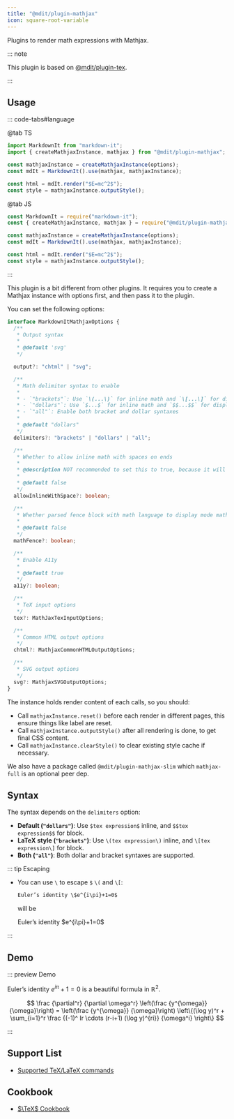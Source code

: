 ```yaml
---
title: "@mdit/plugin-mathjax"
icon: square-root-variable
---
```


Plugins to render math expressions with Mathjax.

::: note

This plugin is based on [@mdit/plugin-tex](tex.md).

:::

<!-- more -->

## Usage <Badge text="Node.js runtime only" />

::: code-tabs#language

@tab TS

```ts
import MarkdownIt from "markdown-it";
import { createMathjaxInstance, mathjax } from "@mdit/plugin-mathjax";

const mathjaxInstance = createMathjaxInstance(options);
const mdIt = MarkdownIt().use(mathjax, mathjaxInstance);

const html = mdIt.render("$E=mc^2$");
const style = mathjaxInstance.outputStyle();
```

@tab JS

```js
const MarkdownIt = require("markdown-it");
const { createMathjaxInstance, mathjax } = require("@mdit/plugin-mathjax");

const mathjaxInstance = createMathjaxInstance(options);
const mdIt = MarkdownIt().use(mathjax, mathjaxInstance);

const html = mdIt.render("$E=mc^2$");
const style = mathjaxInstance.outputStyle();
```

:::

This plugin is a bit different from other plugins. It requires you to create a Mathjax instance with options first, and then pass it to the plugin.

You can set the following options:

```ts
interface MarkdownItMathjaxOptions {
  /**
   * Output syntax
   *
   * @default 'svg'
   */

  output?: "chtml" | "svg";

  /**
   * Math delimiter syntax to enable
   *
   * - `"brackets"`: Use `\(...\)` for inline math and `\[...\]` for display math (LaTeX style)
   * - `"dollars"`: Use `$...$` for inline math and `$$...$$` for display math (common Markdown style)
   * - `"all"`: Enable both bracket and dollar syntaxes
   *
   * @default "dollars"
   */
  delimiters?: "brackets" | "dollars" | "all";

  /**
   * Whether to allow inline math with spaces on ends
   *
   * @description NOT recommended to set this to true, because it will likely break the default usage of $
   *
   * @default false
   */
  allowInlineWithSpace?: boolean;

  /**
   * Whether parsed fence block with math language to display mode math
   *
   * @default false
   */
  mathFence?: boolean;

  /**
   * Enable A11y
   *
   * @default true
   */
  a11y?: boolean;

  /**
   * TeX input options
   */
  tex?: MathJaxTexInputOptions;

  /**
   * Common HTML output options
   */
  chtml?: MathjaxCommonHTMLOutputOptions;

  /**
   * SVG output options
   */
  svg?: MathjaxSVGOutputOptions;
}
```

The instance holds render content of each calls, so you should:

- Call `mathjaxInstance.reset()` before each render in different pages, this ensure things like label are reset.
- Call `mathjaxInstance.outputStyle()` after all rendering is done, to get final CSS content.
- Call `mathjaxInstance.clearStyle()` to clear existing style cache if necessary.

We also have a package called `@mdit/plugin-mathjax-slim` which `mathjax-full` is an optional peer dep.

## Syntax

The syntax depends on the `delimiters` option:

- **Default (`"dollars"`)**: Use `$tex expression$` inline, and `$$tex expression$$` for block.
- **LaTeX style (`"brackets"`)**: Use `\(tex expression\)` inline, and `\[tex expression\]` for block.
- **Both (`"all"`)**: Both dollar and bracket syntaxes are supported.

::: tip Escaping

- You can use `\` to escape `$` `\(` and `\[`:

  ```md
  Euler’s identity \$e^{i\pi}+1=0$
  ```

  will be

  Euler’s identity \$e^{i\pi}+1=0$

:::

## Demo

::: preview Demo

Euler’s identity $e^{i\pi}+1=0$ is a beautiful formula in $\mathbb{R}^2$.

$$
\frac {\partial^r} {\partial \omega^r} \left(\frac {y^{\omega}} {\omega}\right)
= \left(\frac {y^{\omega}} {\omega}\right) \left\{(\log y)^r + \sum_{i=1}^r \frac {(-1)^ Ir \cdots (r-i+1) (\log y)^{ri}} {\omega^i} \right\}
$$

:::

## Support List

- [Supported TeX/LaTeX commands](https://docs.mathjax.org/en/latest/input/tex/macros/index.html#tex-commands)

## Cookbook

- [$\TeX$ Cookbook](tex.md#tex-tutorial)
